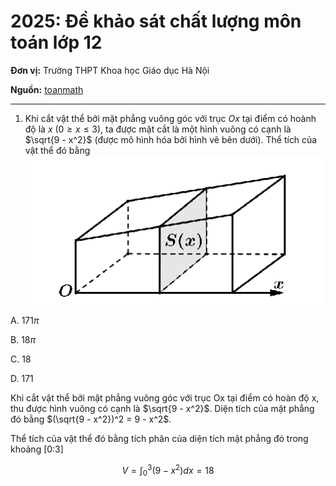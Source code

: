 # 2025: Đề khảo sát chất lượng môn toán lớp 12

**Đơn vị:** Trường THPT Khoa học Giáo dục Hà Nội

**Nguồn:** [toanmath](https://toanmath.com/2025/05/de-kscl-toan-12-thi-tn-thpt-2025-lan-2-truong-thpt-khoa-hoc-giao-duc-ha-noi.html)

---

1. Khi cắt vật thể bởi mặt phẳng vuông góc với trục $Ox$ tại điểm có hoành độ là $x$ ($0 \ge x \le 3$), ta được mặt cắt là một hình vuông có cạnh là $\sqrt{9 - x^2}$ (được mô hình hóa bởi hình vẽ bên dưới). Thể tích của vật thể đó bằng
![Bài tập 1](assets/images/math/ex1.png)

A. $171\pi$

B. $18\pi$

C. 18

D. 171

Khi cắt vật thể bởi mặt phẳng vuông góc với trục Ox tại điểm có hoàn độ x, thu được hình vuông có cạnh là $\sqrt{9 - x^2}$. Diện tích của mặt phẳng đó bằng $(\sqrt{9 - x^2})^2 = 9 - x^2$.

Thể tích của vật thể đó bằng tích phân của diện tích mặt phẳng đó trong khoảng [0:3]

$$
V = \int_{0}^{3}(9-x^2) dx = 18
$$


